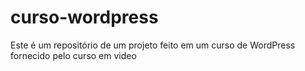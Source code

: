 # curso-wordpress
Este é um repositório de um projeto feito em um curso de WordPress fornecido pelo curso em video
